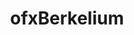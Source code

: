 ---
layout: default
category: bts
tags: ["openframeworks","c++","berkelium","chromium"]
video: "https://player.vimeo.com/video/18891189?badge=0&amp;autopause=0&amp;player_id=0&amp;app_id=72231"
title: "ofxBerkelium"
thumbnail: "https://i.vimeocdn.com/video/119221142_295x166.jpg?r=pad"
description: | 
  Have you ever wanted to browse the web while 100 particles of the website you are looking at float around?  NOW YOU CAN!  
  
  "Berkelium is a BSD licensed library that provides off-screen browser rendering via Google's open source Chromium web browser."
  
  https://github.com/jefftimesten/ofxBerkelium
  http://berkelium.org/
  
  There are still some bugs/things I haven't figured out, so please let me know if you make any improvements.
---
